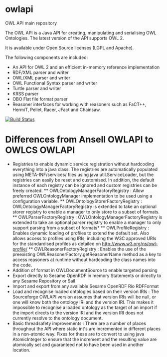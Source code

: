 owlapi
======

OWL API main repository

The OWL API is a Java API for creating, manipulating and serialising OWL Ontologies. 
The latest version of the API supports OWL 2.

It is available under Open Source licenses (LGPL and Apache).

The following components are included:

* An API for OWL 2 and an efficient in-memory reference implementation
* RDF/XML parser and writer
* OWL/XML parser and writer
* OWL Functional Syntax parser and writer
* Turtle parser and writer
* KRSS parser
* OBO Flat file format parser
* Reasoner interfaces for working with reasoners such as FaCT++, HermiT, Pellet, Racer, JFact and Chainsaw.

[![Build Status](https://secure.travis-ci.org/ansell/owlapi.png)](http://travis-ci.org/ansell/owlapi)

# Differences from Ansell OWLAPI to OWLCS OWLAPI

* Registries to enable dynamic service registration without hardcoding everything into a java class. The registries are automatically populated using META-INF/services/ files using java.util.ServiceLoader, but the registries can easily be reset and customised. In addition, the default instance of each registry can be ignored and custom registries can be freely created.
** OWLOntologyManagerFactoryRegistry : Allow preferred OWLOntologyManager implementation to be used using a configuration variable.
** OWLOntologyStorerFactoryRegistry : OWLOntologyManagerFactoryRegistry is extended to take an optional storer registry to enable a manager to only store to a subset of formats.
** OWLParserFactoryRegistry : OWLOntologyManagerFactoryRegistry is extended to take an optional parser registry to enable a manager to only support parsing from a subset of formats*
** OWLProfileRegistry : Enables dynamic loading of profiles to extend the default set. Also allows access to profiles using IRIs, including the W3C approved URIs for the standardised profiles as detailed on http://www.w3.org/ns/owl-profile/
** OWLReasonerFactoryRegistry : Enables the use of the preexisting OWLReasonerFactory.getReasonerName method as a key to access reasoners at runtime without hardcoding the class names into the code.
* Addition of format in OWLDocumentSource to enable targeted parsing
* Export directly to Sesame OpenRDF in memory Statements or directly to any Sesame Repository or Sail
* Import and export from any available Sesame OpenRDF Rio RDFFormat
* Load and recognise loaded ontologies based on their version IRIs : The Sourceforge OWLAPI version assumes that version IRIs will be null, or one will know both the ontology IRI and the version IRI. This makes it impossible to recognise a loaded ontology as the target of an import if the import directs to the version IRI and the version IRI does not currently resolve to the ontology document.
* Basic threadsafety improvements : There are a number of places throughout the API where static int's are incremented in different places in a non-atomic way. Fixes for these are to convert to using java AtomicInteger to ensure that the increment and the resulting value are atomically set and guaranteed not to have been used in another location.
